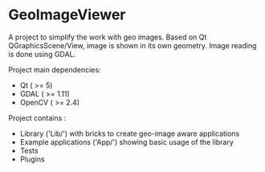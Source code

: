 GeoImageViewer
==============

A project to simplify the work with geo images. 
Based on Qt QGraphicsScene/View, image is shown in its own geometry. Image reading is done using GDAL.

Project main dependencies:
* Qt ( >= 5)
* GDAL ( >= 1.11)
* OpenCV ( >= 2.4)



Project contains :
* Library ('Lib/') with bricks to create geo-image aware applications 
* Example applications ('App/') showing basic usage of the library
* Tests
* Plugins
